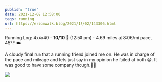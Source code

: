 ```yaml
---
publish: "true"
date: 2021-12-02 12:58:00
tags: running
url: https://ericmwalk.blog/2021/12/02/143306.html
---
```


Running Log: 4x4x40 - **10/10** 🎉 (12:58 pm) - 4.69 miles at 8:06/mi pace, 45°F ☁️

A cloudy final run that a running friend joined me on. He was in charge of the pace and mileage and lets just say in my opinion he failed at both 😁. It was good to have some company though.🏃‍♂️

![](https://ericmwalk.blog/uploads/2021/224356de7a.jpg)
